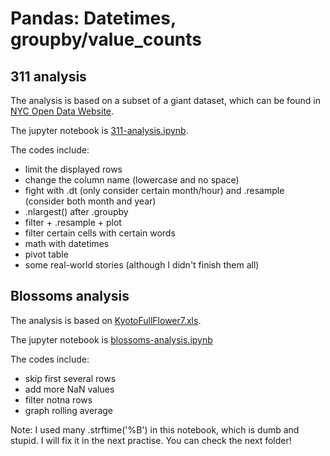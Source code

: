 # Pandas: Datetimes, groupby/value_counts
## 311 analysis
The analysis is based on a subset of a giant dataset, which can be found in [NYC Open Data Website](https://data.cityofnewyork.us/Social-Services/311-Service-Requests-from-2010-to-Present/erm2-nwe9).

The jupyter notebook is [311-analysis.ipynb](https://github.com/AngelineJCQ/pandas-csv-excel-analysis/blob/main/2-realworld/311-analysis.ipynb).

The codes include:
- limit the displayed rows
- change the column name (lowercase and no space)
- fight with .dt (only consider certain month/hour) and .resample (consider both month and year)
- .nlargest() after .groupby
- filter + .resample + plot
- filter certain cells with certain words
- math with datetimes
- pivot table
- some real-world stories (although I didn't finish them all)

## Blossoms analysis
The analysis is based on [KyotoFullFlower7.xls](https://github.com/AngelineJCQ/pandas-csv-excel-analysis/blob/main/2-realworld/KyotoFullFlower7.xls).

The jupyter notebook is [blossoms-analysis.ipynb](https://github.com/AngelineJCQ/pandas-csv-excel-analysis/blob/main/2-realworld/blossoms-analysis.ipynb)

The codes include:
- skip first several rows
- add more NaN values
- filter notna rows
- graph rolling average

Note: I used many .strftime('%B') in this notebook, which is dumb and stupid. I will fix it in the next practise. You can check the next folder!
